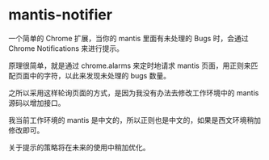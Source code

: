 # mantis-notifier

一个简单的 Chrome 扩展，当你的 mantis 里面有未处理的 Bugs 时，会通过 Chrome Notifications 来进行提示。

原理很简单，就是通过 chrome.alarms 来定时地请求 mantis 页面，用正则来匹配页面中的字符，以此来发现未处理的 bugs 数量。

之所以采用这样轮询页面的方式，是因为我没有办法去修改工作环境中的 mantis 源码以增加接口。

我当前工作环境的 mantis 是中文的，所以正则也是中文的，如果是西文环境稍加修改即可。

关于提示的策略将在未来的使用中稍加优化。